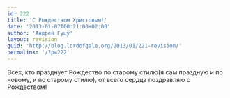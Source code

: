 ```yaml
---
id: 222
title: 'С Рождеством Христовым!'
date: '2013-01-07T00:21:00+02:00'
author: 'Андрей Гуцу'
layout: revision
guid: 'http://blog.lordofgale.org/2013/01/221-revision/'
permalink: '/?p=222'
---
```


Всех, кто празднует Рождество по старому стилю(я сам праздную и по новому, и по старому стилю), от всего сердца поздравляю с Рождеством!

